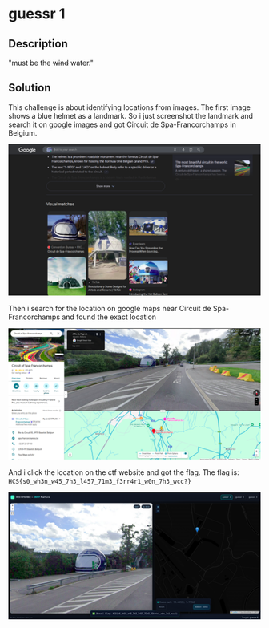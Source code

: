 # guessr 1

## Description

"must be the ~~wind~~ water."

## Solution

This challenge is about identifying locations from images. The first image shows a blue helmet as a landmark. So i just screenshot the landmark and search it on google images and got Circuit de Spa-Francorchamps in Belgium.

![image-search](./image-search.png)

Then i search for the location on google maps near Circuit de Spa-Francorchamps and found the exact location

![maps](./maps.png)

And i click the location on the ctf website and got the flag. The flag is: `HCS{s0_wh3n_w45_7h3_l457_71m3_f3rr4r1_w0n_7h3_wcc?}`

![flag](./flag.png)
